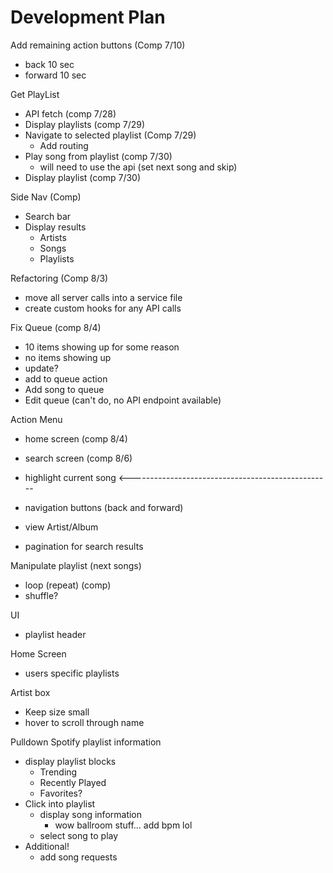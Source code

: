 # Development Plan
Add remaining action buttons (Comp 7/10)
- back 10 sec
- forward 10 sec

Get PlayList
- API fetch (comp 7/28)
- Display playlists (comp 7/29)
- Navigate to selected playlist (Comp 7/29)
    - Add routing
- Play song from playlist  (comp 7/30)
    - will need to use the api (set next song and skip)
- Display playlist (comp 7/30)

Side Nav (Comp)
- Search bar
- Display results
    - Artists
    - Songs
    - Playlists

Refactoring (Comp 8/3)
- move all server calls into a service file
- create custom hooks for any API calls

Fix Queue (comp 8/4)
- 10 items showing up for some reason
- no items showing up
- update?
- add to queue action
- Add song to queue
- Edit queue (can't do, no API endpoint available)

Action Menu
- home screen (comp 8/4)
- search screen (comp 8/6)

- highlight current song <--------------------------------------------------

- navigation buttons (back and forward)

- view Artist/Album
- pagination for search results

Manipulate playlist (next songs)
- loop (repeat) (comp)
- shuffle?

UI
- playlist header

Home Screen
- users specific playlists

Artist box
- Keep size small
- hover to scroll through name

Pulldown Spotify playlist information
- display playlist blocks
    - Trending
    - Recently Played
    - Favorites?
- Click into playlist
    - display song information
        - wow ballroom stuff... add bpm lol
    - select song to play
- Additional!
    - add song requests

